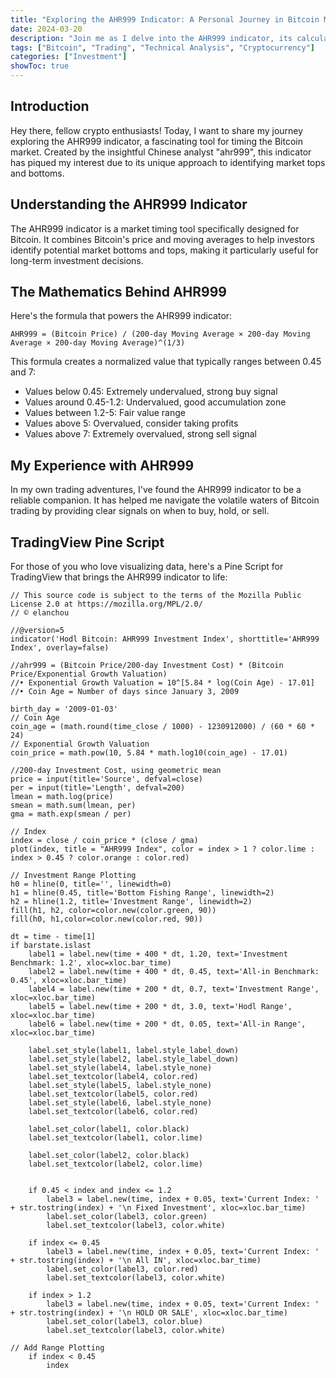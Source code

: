 ```yaml
---
title: "Exploring the AHR999 Indicator: A Personal Journey in Bitcoin Market Timing"
date: 2024-03-20
description: "Join me as I delve into the AHR999 indicator, its calculation, and how it can be applied to Bitcoin trading."
tags: ["Bitcoin", "Trading", "Technical Analysis", "Cryptocurrency"]
categories: ["Investment"]
showToc: true
---
```


## Introduction

Hey there, fellow crypto enthusiasts! Today, I want to share my journey exploring the AHR999 indicator, a fascinating tool for timing the Bitcoin market. Created by the insightful Chinese analyst "ahr999", this indicator has piqued my interest due to its unique approach to identifying market tops and bottoms.

## Understanding the AHR999 Indicator

The AHR999 indicator is a market timing tool specifically designed for Bitcoin. It combines Bitcoin's price and moving averages to help investors identify potential market bottoms and tops, making it particularly useful for long-term investment decisions.

## The Mathematics Behind AHR999

Here's the formula that powers the AHR999 indicator:

```
AHR999 = (Bitcoin Price) / (200-day Moving Average × 200-day Moving Average × 200-day Moving Average)^(1/3)
```

This formula creates a normalized value that typically ranges between 0.45 and 7:

- Values below 0.45: Extremely undervalued, strong buy signal
- Values around 0.45-1.2: Undervalued, good accumulation zone
- Values between 1.2-5: Fair value range
- Values above 5: Overvalued, consider taking profits
- Values above 7: Extremely overvalued, strong sell signal

## My Experience with AHR999

In my own trading adventures, I've found the AHR999 indicator to be a reliable companion. It has helped me navigate the volatile waters of Bitcoin trading by providing clear signals on when to buy, hold, or sell.

## TradingView Pine Script

For those of you who love visualizing data, here's a Pine Script for TradingView that brings the AHR999 indicator to life:

```pinescript
// This source code is subject to the terms of the Mozilla Public License 2.0 at https://mozilla.org/MPL/2.0/
// © elanchou

//@version=5
indicator('Hodl Bitcoin: AHR999 Investment Index', shorttitle='AHR999 Index', overlay=false)

//ahr999 = (Bitcoin Price/200-day Investment Cost) * (Bitcoin Price/Exponential Growth Valuation)
//• Exponential Growth Valuation = 10^[5.84 * log(Coin Age) - 17.01]
//• Coin Age = Number of days since January 3, 2009

birth_day = '2009-01-03'
// Coin Age
coin_age = (math.round(time_close / 1000) - 1230912000) / (60 * 60 * 24)
// Exponential Growth Valuation
coin_price = math.pow(10, 5.84 * math.log10(coin_age) - 17.01)

//200-day Investment Cost, using geometric mean
price = input(title='Source', defval=close)
per = input(title='Length', defval=200)
lmean = math.log(price)
smean = math.sum(lmean, per)
gma = math.exp(smean / per)

// Index
index = close / coin_price * (close / gma)
plot(index, title = "AHR999 Index", color = index > 1 ? color.lime : index > 0.45 ? color.orange : color.red)

// Investment Range Plotting
h0 = hline(0, title='', linewidth=0)
h1 = hline(0.45, title='Bottom Fishing Range', linewidth=2)
h2 = hline(1.2, title='Investment Range', linewidth=2)
fill(h1, h2, color=color.new(color.green, 90))
fill(h0, h1,color=color.new(color.red, 90))

dt = time - time[1]
if barstate.islast
    label1 = label.new(time + 400 * dt, 1.20, text='Investment Benchmark: 1.2', xloc=xloc.bar_time)
    label2 = label.new(time + 400 * dt, 0.45, text='All-in Benchmark: 0.45', xloc=xloc.bar_time)
    label4 = label.new(time + 200 * dt, 0.7, text='Investment Range', xloc=xloc.bar_time)
    label5 = label.new(time + 200 * dt, 3.0, text='Hodl Range', xloc=xloc.bar_time)
    label6 = label.new(time + 200 * dt, 0.05, text='All-in Range', xloc=xloc.bar_time)

    label.set_style(label1, label.style_label_down)
    label.set_style(label2, label.style_label_down)
    label.set_style(label4, label.style_none)
    label.set_textcolor(label4, color.red)
    label.set_style(label5, label.style_none)
    label.set_textcolor(label5, color.red)
    label.set_style(label6, label.style_none)
    label.set_textcolor(label6, color.red)

    label.set_color(label1, color.black)
    label.set_textcolor(label1, color.lime)

    label.set_color(label2, color.black)
    label.set_textcolor(label2, color.lime)


    if 0.45 < index and index <= 1.2
        label3 = label.new(time, index + 0.05, text='Current Index: ' + str.tostring(index) + '\n Fixed Investment', xloc=xloc.bar_time)
        label.set_color(label3, color.green)
        label.set_textcolor(label3, color.white)

    if index <= 0.45
        label3 = label.new(time, index + 0.05, text='Current Index: ' + str.tostring(index) + '\n All IN', xloc=xloc.bar_time)
        label.set_color(label3, color.red)
        label.set_textcolor(label3, color.white)

    if index > 1.2
        label3 = label.new(time, index + 0.05, text='Current Index: ' + str.tostring(index) + '\n HOLD OR SALE', xloc=xloc.bar_time)
        label.set_color(label3, color.blue)
        label.set_textcolor(label3, color.white)

// Add Range Plotting
    if index < 0.45
        index
```